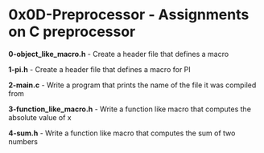 # 0x0D-Preprocessor - Assignments on C preprocessor

__0-object_like_macro.h__ - Create a header file that defines a macro

__1-pi.h__ - Create a header file that defines a macro for PI

__2-main.c__ - Write a program that prints the name of the file it was compiled from

__3-function_like_macro.h__ - Write a function like macro that computes the absolute value of x

__4-sum.h__ - Write a function like macro that computes the sum of two numbers
